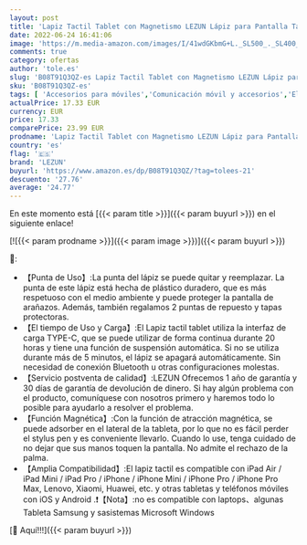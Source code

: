```yaml
---
layout: post
title: 'Lapiz Tactil Tablet con Magnetismo LEZUN Lápiz para Pantalla Táctil con Punta Plástica de 1 5 mm Compatible con Las Tabletas con Pantalla Táctil y Teléfono Móvile   con 2 Puntas Repuesto'
date: 2022-06-24 16:41:06
image: 'https://m.media-amazon.com/images/I/41wdGKbmG+L._SL500_._SL400_.jpg'
comments: true
category: ofertas
author: 'tole.es'
slug: 'B08T91Q3QZ-es Lapiz Tactil Tablet con Magnetismo LEZUN Lápiz para...'
sku: 'B08T91Q3QZ-es'
tags: [ 'Accesorios para móviles','Comunicación móvil y accesorios','Electrónica','Punteros para móviles','lezun','lápiz','🇪🇸', ]
actualPrice: 17.33 EUR
currency: EUR
price: 17.33
comparePrice: 23.99 EUR
prodname: 'Lapiz Tactil Tablet con Magnetismo LEZUN Lápiz para Pantalla Táctil con Punta Plástica de 1 5 mm Compatible con Las Tabletas con Pantalla Táctil y Teléfono Móvile   con 2 Puntas Repuesto'
country: 'es'
flag: '🇪🇸'
brand: 'LEZUN'
buyurl: 'https://www.amazon.es/dp/B08T91Q3QZ/?tag=tolees-21'
descuento: '27.76'
average: '24.77'
---
```


En este momento está [{{< param title >}}]({{< param buyurl >}}) en el siguiente enlace!

[![{{< param prodname >}}]({{< param image >}})]({{< param buyurl >}})

🔎:

- 【Punta de Uso】:La punta del lápiz se puede quitar y reemplazar. La punta de este lápiz está hecha de plástico duradero, que es más respetuoso con el medio ambiente y puede proteger la pantalla de arañazos. Además, también regalamos 2 puntas de repuesto y tapas protectoras.
- 【El tiempo de Uso y Carga】:El Lapiz tactil tablet utiliza la interfaz de carga TYPE-C, que se puede utilizar de forma continua durante 20 horas y tiene una función de suspensión automática. Si no se utiliza durante más de 5 minutos, el lápiz se apagará automáticamente. Sin necesidad de conexión Bluetooth u otras configuraciones molestas.
- 【Servicio postventa de calidad】:LEZUN Ofrecemos 1 año de garantía y 30 días de garantía de devolución de dinero. Si hay algún problema con el producto, comuníquese con nosotros primero y haremos todo lo posible para ayudarlo a resolver el problema.
- 【Función Magnética】:Con la función de atracción magnética, se puede adsorber en el lateral de la tableta, por lo que no es fácil perder el stylus pen y es conveniente llevarlo. Cuando lo use, tenga cuidado de no dejar que sus manos toquen la pantalla. No admite el rechazo de la palma.
- 【Amplia Compatibilidad】:El lapiz tactil es compatible con iPad Air / iPad Mini / iPad Pro / iPhone / iPhone Mini / iPhone Pro / iPhone Pro Max, Lenovo, Xiaomi, Huawei, etc. y otras tabletas y teléfonos móviles con iOS y Android .❗【Nota】:no es compatible con laptops、algunas Tableta Samsung y sasistemas Microsoft Windows

[🛒 Aquí!!!]({{< param buyurl >}})
